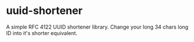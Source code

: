 # uuid-shortener
A simple RFC 4122 UUID shortener library. Change your long 34 chars long ID into it's shorter equivalent.
